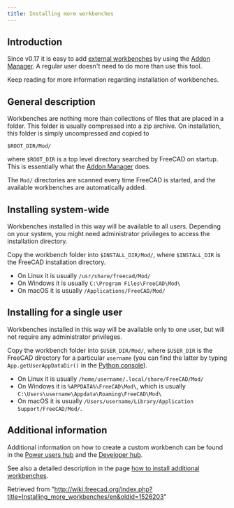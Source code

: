 ```yaml
---
title: Installing more workbenches
---
```

## Introduction

Since v0.17 it is easy to add [external workbenches](/External_workbenches "External workbenches") by using the [Addon Manager](/Std_AddonMgr "Std AddonMgr"). A regular user doesn't need to do more than use this tool.

Keep reading for more information regarding installation of workbenches.

## General description

Workbenches are nothing more than collections of files that are placed in a folder. This folder is usually compressed into a zip archive. On installation, this folder is simply uncompressed and copied to

```
$ROOT_DIR/Mod/

```

where `$ROOT_DIR` is a top level directory searched by FreeCAD on startup. This is essentially what the [Addon Manager](/Std_AddonMgr "Std AddonMgr") does.

The `Mod/` directories are scanned every time FreeCAD is started, and the available workbenches are automatically added.

## Installing system-wide

Workbenches installed in this way will be available to all users. Depending on your system, you might need administrator privileges to access the installation directory.

Copy the workbench folder into `$INSTALL_DIR/Mod/`, where `$INSTALL_DIR` is the FreeCAD installation directory.

* On Linux it is usually `/usr/share/freecad/Mod/`
* On Windows it is usually `C:\Program Files\FreeCAD\Mod\`
* On macOS it is usually `/Applications/FreeCAD/Mod/`

## Installing for a single user

Workbenches installed in this way will be available only to one user, but will not require any administrator privileges.

Copy the workbench folder into `$USER_DIR/Mod/`, where `$USER_DIR` is the FreeCAD directory for a particular `username` (you can find the latter by typing `App.getUserAppDataDir()` in the [Python console](/Python_console "Python console")).

* On Linux it is usually `/home/username/.local/share/FreeCAD/Mod/`
* On Windows it is `%APPDATA%\FreeCAD\Mod\`, which is usually `C:\Users\username\Appdata\Roaming\FreeCAD\Mod\`
* On macOS it is usually `/Users/username/Library/Application Support/FreeCAD/Mod/`.

## Additional information

Additional information on how to create a custom workbench can be found in the [Power users hub](/Power_users_hub "Power users hub") and the [Developer hub](/Developer_hub "Developer hub").

See also a detailed description in the page [how to install additional workbenches](/How_to_install_additional_workbenches "How to install additional workbenches").

Retrieved from "<http://wiki.freecad.org/index.php?title=Installing_more_workbenches/en&oldid=1526203>"